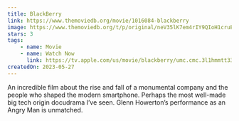 ```yaml
---
title: BlackBerry
link: https://www.themoviedb.org/movie/1016084-blackberry
image: https://www.themoviedb.org/t/p/original/neV35lK7em4rIY9QIoH1cruErPA.jpg
stars: 3
tags:
    - name: Movie
    - name: Watch Now
      link: https://tv.apple.com/us/movie/blackberry/umc.cmc.3l1hmmtt33myfoyr38vfg85js
createdOn: 2023-05-27
---
```


An incredible film about the rise and fall of a monumental company and the people who shaped the
modern smartphone. Perhaps the most well-made big tech origin docudrama I’ve seen. Glenn Howerton’s
performance as an Angry Man is unmatched.
